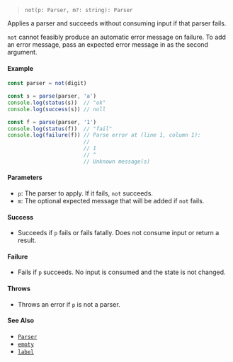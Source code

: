<!--
 Copyright (c) 2020 Thomas J. Otterson
 
 This software is released under the MIT License.
 https://opensource.org/licenses/MIT
-->

> `not(p: Parser, m?: string): Parser`

Applies a parser and succeeds without consuming input if that parser fails.

`not` cannot feasibly produce an automatic error message on failure. To add an error message, pass an expected error message in as the second argument.

#### Example

```javascript
const parser = not(digit)

const s = parse(parser, 'a')
console.log(status(s))  // "ok"
console.log(success(s)) // null

const f = parse(parser, '1')
console.log(status(f))  // "fail"
console.log(failure(f)) // Parse error at (line 1, column 1):
                        //
                        // 1
                        // ^
                        // Unknown message(s)
```

#### Parameters

* `p`: The parser to apply. If it fails, `not` succeeds.
* `m`: The optional expected message that will be added if `not` fails.

#### Success

* Succeeds if `p` fails or fails fatally. Does not consume input or return a result.

#### Failure

* Fails if `p` succeeds. No input is consumed and the state is not changed.

#### Throws

* Throws an error if `p` is not a parser.

#### See Also

* [`Parser`](../types/parser.md)
* [`empty`](empty.md)
* [`label`](label.md)